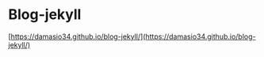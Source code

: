 # Blog-jekyll

[https://damasio34.github.io/blog-jekyll/](https://damasio34.github.io/blog-jekyll/)
